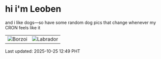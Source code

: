 # hi i'm Leoben

and i like dogs—so have some random dog pics that change whenever my CRON feels like it

|  |  |
|--------|----------|
| ![Borzoi](https://random-dog-vercel.vercel.app/api/random-borzoi?v=1761367777) | ![Labrador](https://random-dog-vercel.vercel.app/api/random-labrador?v=1761367777) |

Last updated: 2025-10-25 12:49 PHT

